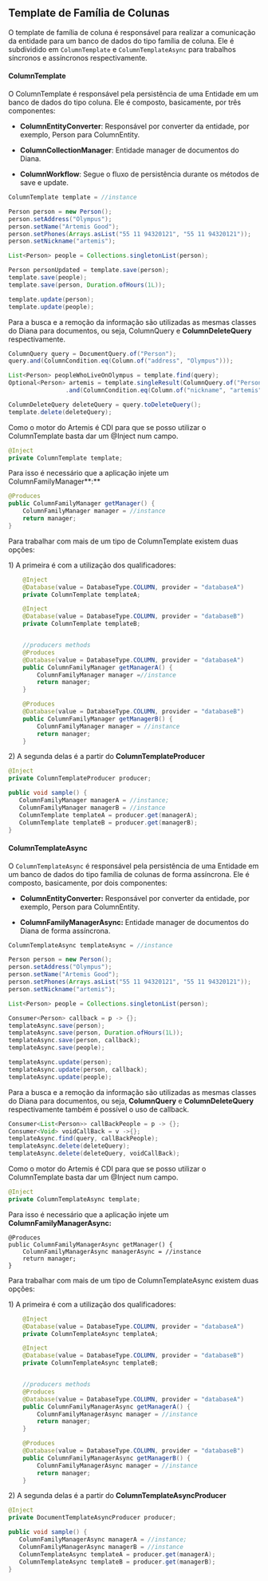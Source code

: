 ## Template de Família de Colunas

O template de família de coluna é responsável para realizar a comunicação da entidade para um banco de dados do tipo família de coluna. Ele é subdividido em `ColumnTemplate` e `ColumnTemplateAsync` para trabalhos síncronos e assíncronos respectivamente.

#### ColumnTemplate

O ColumnTemplate é responsável pela persistência de uma Entidade em um banco de dados do tipo coluna. Ele é composto, basicamente, por três componentes:

* **ColumnEntityConverter**: Responsável por converter da entidade, por exemplo, Person para ColumnEntity.

* **ColumnCollectionManager**: Entidade manager de documentos do Diana.

* **ColumnWorkflow**: Segue o fluxo de persistência durante os métodos de save e update.

```java
ColumnTemplate template = //instance

Person person = new Person();
person.setAddress("Olympus");
person.setName("Artemis Good");
person.setPhones(Arrays.asList("55 11 94320121", "55 11 94320121"));
person.setNickname("artemis");

List<Person> people = Collections.singletonList(person);

Person personUpdated = template.save(person);
template.save(people);
template.save(person, Duration.ofHours(1L));

template.update(person);
template.update(people);
```

Para a busca e a remoção da informação são utilizadas as mesmas classes do Diana para documentos, ou seja, ColumnQuery e **ColumnDeleteQuery** respectivamente.

```java
ColumnQuery query = DocumentQuery.of("Person");
query.and(ColumnCondition.eq(Column.of("address", "Olympus")));

List<Person> peopleWhoLiveOnOlympus = template.find(query);
Optional<Person> artemis = template.singleResult(ColumnQuery.of("Person")
                .and(ColumnCondition.eq(Column.of("nickname", "artemis"))));

ColumnDeleteQuery deleteQuery = query.toDeleteQuery();
template.delete(deleteQuery);
```

Como o motor do Artemis é CDI para que se posso utilizar o ColumnTemplate basta dar um @Inject num campo.

```java
@Inject
private ColumnTemplate template;
```

Para isso é necessário que a aplicação injete um ColumnFamilyManager**:**

```java
@Produces
public ColumnFamilyManager getManager() {
    ColumnFamilyManager manager = //instance
    return manager;
}
```

Para trabalhar com mais de um tipo de ColumnTemplate existem duas opções:

1\) A primeira é com a utilização dos qualificadores:

```java
    @Inject
    @Database(value = DatabaseType.COLUMN, provider = "databaseA")
    private ColumnTemplate templateA;

    @Inject
    @Database(value = DatabaseType.COLUMN, provider = "databaseB")
    private ColumnTemplate templateB;


    //producers methods
    @Produces
    @Database(value = DatabaseType.COLUMN, provider = "databaseA")
    public ColumnFamilyManager getManagerA() {
        ColumnFamilyManager manager =//instance
        return manager;
    }

    @Produces
    @Database(value = DatabaseType.COLUMN, provider = "databaseB")
    public ColumnFamilyManager getManagerB() {
        ColumnFamilyManager manager = //instance
        return manager;
    }
```

2\) A segunda delas é a partir do  **ColumnTemplateProducer**

```java
@Inject
private ColumnTemplateProducer producer;

public void sample() {
   ColumnFamilyManager managerA = //instance;
   ColumnFamilyManager managerB = //instance
   ColumnTemplate templateA = producer.get(managerA);
   ColumnTemplate templateB = producer.get(managerB);
}
```

#### ColumnTemplateAsync

O `ColumnTemplateAsync` é responsável pela persistência de uma Entidade em um banco de dados do tipo família de colunas de forma assíncrona. Ele é composto, basicamente, por dois componentes:

* **ColumnEntityConverter:** Responsável por converter da entidade, por exemplo, Person para ColumnEntity.

* **ColumnFamilyManagerAsync:** Entidade manager de documentos do Diana de forma assíncrona.

```java
ColumnTemplateAsync templateAsync = //instance

Person person = new Person();
person.setAddress("Olympus");
person.setName("Artemis Good");
person.setPhones(Arrays.asList("55 11 94320121", "55 11 94320121"));
person.setNickname("artemis");

List<Person> people = Collections.singletonList(person);

Consumer<Person> callback = p -> {};
templateAsync.save(person);
templateAsync.save(person, Duration.ofHours(1L));
templateAsync.save(person, callback);
templateAsync.save(people);

templateAsync.update(person);
templateAsync.update(person, callback);
templateAsync.update(people);
```

Para a busca e a remoção da informação são utilizadas as mesmas classes do Diana para documentos, ou seja, **ColumnQuery** e **ColumnDeleteQuery** respectivamente também é possível o uso de callback.

```java
Consumer<List<Person>> callBackPeople = p -> {};
Consumer<Void> voidCallBack = v ->{};
templateAsync.find(query, callBackPeople);
templateAsync.delete(deleteQuery);
templateAsync.delete(deleteQuery, voidCallBack);
```

Como o motor do Artemis é CDI para que se posso utilizar o ColumnTemplate basta dar um @Inject num campo.

```java
@Inject
private ColumnTemplateAsync template;
```

Para isso é necessário que a aplicação injete um **ColumnFamilyManagerAsync:**

```
@Produces
public ColumnFamilyManagerAsync getManager() {
    ColumnFamilyManagerAsync managerAsync = //instance
    return manager;
}
```

Para trabalhar com mais de um tipo de ColumnTemplateAsync existem duas opções:

1\) A primeira é com a utilização dos qualificadores:

```java
    @Inject
    @Database(value = DatabaseType.COLUMN, provider = "databaseA")
    private ColumnTemplateAsync templateA;

    @Inject
    @Database(value = DatabaseType.COLUMN, provider = "databaseB")
    private ColumnTemplateAsync templateB;


    //producers methods
    @Produces
    @Database(value = DatabaseType.COLUMN, provider = "databaseA")
    public ColumnFamilyManagerAsync getManagerA() {
        ColumnFamilyManagerAsync manager = //instance
        return manager;
    }

    @Produces
    @Database(value = DatabaseType.COLUMN, provider = "databaseB")
    public ColumnFamilyManagerAsync getManagerB() {
        ColumnFamilyManagerAsync manager = //instance
        return manager;
    }
```

2\) A segunda delas é a partir do  **ColumnTemplateAsyncProducer**

```java
@Inject
private DocumentTemplateAsyncProducer producer;

public void sample() {
   ColumnFamilyManagerAsync managerA = //instance;
   ColumnFamilyManagerAsync managerB = //instance
   ColumnTemplateAsync templateA = producer.get(managerA);
   ColumnTemplateAsync templateB = producer.get(managerB);
}
```



